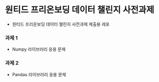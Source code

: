 # 원티드 프리온보딩 데이터 챌린지 사전과제

- 원티드 프리온보딩 데이터 챌린지 사전과제 제출용 레포

### 과제 1
- Numpy 라이브러리 응용 문제

### 과제 2
- Pandas 라이브러리 응용 문제
